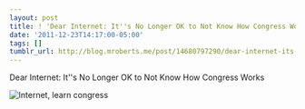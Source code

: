 ```yaml
---
layout: post
title: ! 'Dear Internet: It''s No Longer OK to Not Know How Congress Works'
date: '2011-12-23T14:17:00-05:00'
tags: []
tumblr_url: http://blog.mroberts.me/post/14680797290/dear-internet-its-no-longer-ok-to-not-know-how
---
```


Dear Internet: It''s No Longer OK to Not Know How Congress Works

![Internet, learn congress](http://www.mikewirthart.com/wp-content/uploads/2010/05/howlawsmadeWIRTH2.jpg)